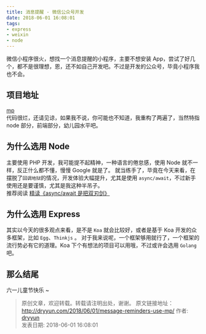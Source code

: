 ```yaml
---
title: 消息提醒 - 微信公众号开发
date: 2018-06-01 16:08:01
tags:
- express
- weixin
- node
---
```


微信小程序很火，想找一个消息提醒的小程序，主要不想安装 App，尝试了好几个，都不是很理想，恩，还不如自己开发吧。不过是开发的公众号，毕竟小程序我也不会。

## 项目地址 
[mp](https://github.com/dryyun/mp)  
代码很烂，还请见谅，如果我不说，你可能也不知道，我重构了两遍了，当然特指 node 部分，前端部分，幼儿园水平吧。

## 为什么选用 Node

主要使用 PHP 开发，我可能提不起精神，一种语言的倦怠感，使用 Node 就不一样，反正什么都不懂，慢慢 Google 就是了。 
就当练手了，毕竟在今天来看，在摆脱了`回调地狱`的情况，开发体验大幅提升，尤其是使用 `async/await`，不过新手使用还是要谨慎，尤其是我这种半吊子。  
推荐阅读 [精读《async/await 是把双刃剑》](https://zhuanlan.zhihu.com/p/36521539)  


## 为什么选用 Express

其实以今天的很多观点来看，是不是 `Koa` 就会比较好，或者是基于 Koa 开发的众多框架，比如 `Egg`、`Thinkjs` 。
对于我来说呢，一个框架够用就行了，一个框架的流行势必有它的道理。Koa 下个有想法的项目可以用哦，不过或许会选用 `Golang` 吧。

## 那么结尾

六一儿童节快乐 ~ 


>
> 原创文章，欢迎转载。转载请注明出处，谢谢。
> 原文链接地址：http://dryyun.com/2018/06/01/message-reminders-use-mp/
> 作者: [dryyun](https://dryyun.com/)  
> 发表日期: 2018-06-01 16:08:01
>